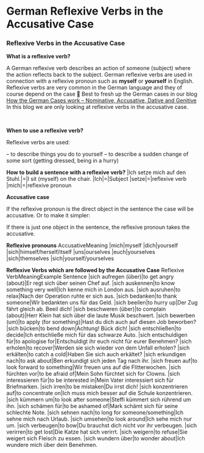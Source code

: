 # German Reflexive Verbs in the Accusative Case

[](http://www.jabbalab.com/blog/wp-content/uploads/2012/02/Reflexive-Verbs-Accusative.jpg)

### Reflexive Verbs in the Accusative Case

**What is a reflexive verb?**

A German reflexive verb describes an action of someone (subject) where the action reflects back to the subject. German reflexive verbs are used in connection with a reflexive pronoun such as **myself** or **yourself** in English. Reflexive verbs are very common in the German language and they of course depend on the case 🙂 Best to fresh up the German cases in our blog [How the German Cases work – Nominative, Accusative, Dative and Genitive](../795/how-the-german-cases-work-nominative-accusative-dative-and-genitive.html) In this blog we are only looking at reflexive verbs in the accusative case.

 

**When to use a reflexive verb?**

Reflexive verbs are used:

– to describe things you do to yourself
– to describe a sudden change of some sort (getting dressed, being in a hurry)

**How to build a sentence with a reflexive verb?**
|Ich setze mich auf den Stuhl.|=|I sit (myself) on the chair.
|Ich|=|Subject
|setze|=|reflexive verb
|mich|=|reflexive pronoun

**Accusative case**

If the reflexive pronoun is the direct object in the sentence the case will be accusative. Or to make it simpler: 

If there is just one object in the sentence, the reflexive pronoun takes the accusative.

**Reflexive pronouns**
AccusativeMeaning
|mich|myself
|dich|yourself
|sich|himself/herself/itself
|uns|ourselves
|euch|yourselves
|sich|themselves
|sich|yourself/yourselves

**Reflexive Verbs which are followed by the Accusative Case**
Reflexive VerbMeaningExample Sentence
|sich aufregen (über)|to get angry (about)|Er regt sich über seinen Chef auf.
|sich auskennen|to know something very well|Ich kenne mich in London aus.
|sich ausruhen|to relax|Nach der Operation ruhte er sich aus.
|sich bedanken|to thank someone|Wir bedankten uns für das Geld.
|sich beeilen|to hurry up|Der Zug fährt gleich ab. Beeil dich!
|sich beschweren (über)|to complain (about)|Herr Klein hat sich über die laute Musik beschwert.
|sich bewerben (um)|to apply (for something)|Hast du dich auch auf diesen Job beworben?
|sich bücken|to bend down|Achtung! Bück dich!
|sich entschließen|to decide|Ich entschließe mich für das schwarze Auto.
|sich entschuldigen für|to apologise for|Entschuldigt ihr euch nicht für eurer Benehmen?
|sich erholen|to recover|Werden sie sich wieder von dem Unfall erholen?
|sich erkälten|to catch a cold|Haben Sie sich auch erkältet?
|sich erkundigen nach|to ask about|Ben erkundigt sich jeden Tag nach ihr.
|sich freuen auf|to look forward to something|Wir freuen uns auf die Flitterwochen.
|sich fürchten vor|to be afraid of|Mein Sohn fürchtet sich for Clowns.
|sich interessieren für|to be interested in|Mein Vater interessiert sich für Briefmarken.
|sich irren|to be mistaken|Du irrst dich!
|sich konzentrieren auf|to concentrate on|Ich muss mich besser auf die Schule konzentrieren.
|sich kümmern um|to look after someone|Steffi kümmert sich rührend um ihn.
|sich schämen für|to be ashamed of|Mark schämt sich für seine schlechte Note.
|sich sehnen nach|to long for someone/something|Ich sehne mich nach Urlaub.
|sich umsehen|to look around|Ich sehe mich nur um.
|sich verbeugen|to bow|Du brauchst dich nicht vor ihr verbeugen.
|sich verirren|to get lost|Die Katze hat sich verirrt.
|sich weigern|to refuse|Sie weigert sich Fleisch zu essen.
|sich wundern über|to wonder about|Ich wundere mich über dein Benehmen.
